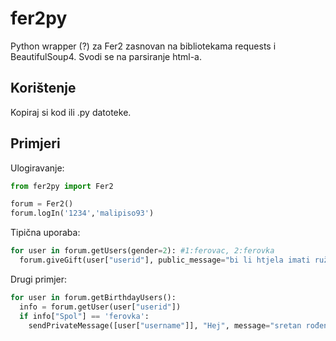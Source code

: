 # fer2py

Python wrapper (?) za Fer2 zasnovan na bibliotekama requests i BeautifulSoup4. Svodi se na parsiranje html-a.

## Korištenje

Kopiraj si kod ili .py datoteke.

## Primjeri

Ulogiravanje:
``` python
from fer2py import Fer2

forum = Fer2()
forum.logIn('1234','malipiso93')
```

Tipična uporaba:
``` python
for user in forum.getUsers(gender=2): #1:ferovac, 2:ferovka
  forum.giveGift(user["userid"], public_message="bi li htjela imati ružnog dečka", gift=238)
```

Drugi primjer:
``` python
for user in forum.getBirthdayUsers():
  info = forum.getUser(user["userid"])
  if info["Spol"] == 'ferovka':
    sendPrivateMessage([user["username"]], "Hej", message="sretan rođendan ajmo na kavu")
```
